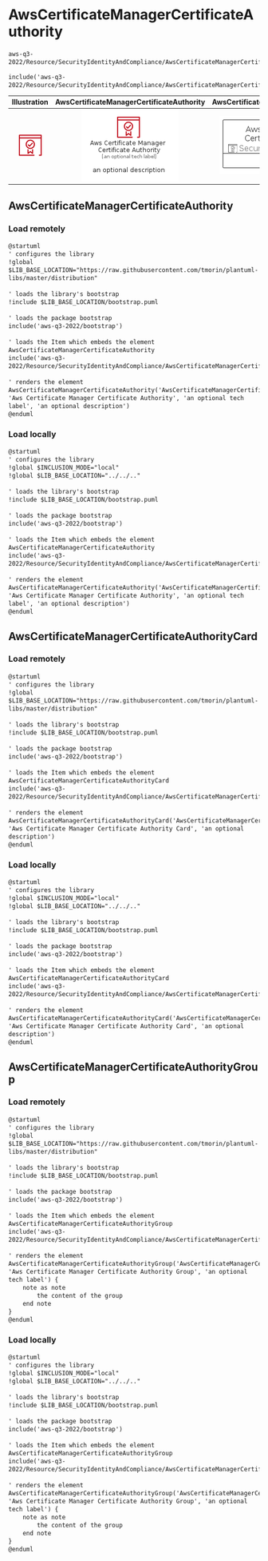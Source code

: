 # AwsCertificateManagerCertificateAuthority


```text
aws-q3-2022/Resource/SecurityIdentityAndCompliance/AwsCertificateManagerCertificateAuthority
```

```text
include('aws-q3-2022/Resource/SecurityIdentityAndCompliance/AwsCertificateManagerCertificateAuthority')
```



| Illustration | AwsCertificateManagerCertificateAuthority | AwsCertificateManagerCertificateAuthorityCard | AwsCertificateManagerCertificateAuthorityGroup |
| :---: | :---: | :---: | :---: |
| ![illustration for Illustration](../../../aws-q3-2022/Resource/SecurityIdentityAndCompliance/AwsCertificateManagerCertificateAuthority.png) | ![illustration for AwsCertificateManagerCertificateAuthority](../../../aws-q3-2022/Resource/SecurityIdentityAndCompliance/AwsCertificateManagerCertificateAuthority.Local.png) | ![illustration for AwsCertificateManagerCertificateAuthorityCard](../../../aws-q3-2022/Resource/SecurityIdentityAndCompliance/AwsCertificateManagerCertificateAuthorityCard.Local.png) | ![illustration for AwsCertificateManagerCertificateAuthorityGroup](../../../aws-q3-2022/Resource/SecurityIdentityAndCompliance/AwsCertificateManagerCertificateAuthorityGroup.Local.png) |




## AwsCertificateManagerCertificateAuthority

### Load remotely
```plantuml
@startuml
' configures the library
!global $LIB_BASE_LOCATION="https://raw.githubusercontent.com/tmorin/plantuml-libs/master/distribution"

' loads the library's bootstrap
!include $LIB_BASE_LOCATION/bootstrap.puml

' loads the package bootstrap
include('aws-q3-2022/bootstrap')

' loads the Item which embeds the element AwsCertificateManagerCertificateAuthority
include('aws-q3-2022/Resource/SecurityIdentityAndCompliance/AwsCertificateManagerCertificateAuthority')

' renders the element
AwsCertificateManagerCertificateAuthority('AwsCertificateManagerCertificateAuthority', 'Aws Certificate Manager Certificate Authority', 'an optional tech label', 'an optional description')
@enduml
```

### Load locally
```plantuml
@startuml
' configures the library
!global $INCLUSION_MODE="local"
!global $LIB_BASE_LOCATION="../../.."

' loads the library's bootstrap
!include $LIB_BASE_LOCATION/bootstrap.puml

' loads the package bootstrap
include('aws-q3-2022/bootstrap')

' loads the Item which embeds the element AwsCertificateManagerCertificateAuthority
include('aws-q3-2022/Resource/SecurityIdentityAndCompliance/AwsCertificateManagerCertificateAuthority')

' renders the element
AwsCertificateManagerCertificateAuthority('AwsCertificateManagerCertificateAuthority', 'Aws Certificate Manager Certificate Authority', 'an optional tech label', 'an optional description')
@enduml
```

## AwsCertificateManagerCertificateAuthorityCard

### Load remotely
```plantuml
@startuml
' configures the library
!global $LIB_BASE_LOCATION="https://raw.githubusercontent.com/tmorin/plantuml-libs/master/distribution"

' loads the library's bootstrap
!include $LIB_BASE_LOCATION/bootstrap.puml

' loads the package bootstrap
include('aws-q3-2022/bootstrap')

' loads the Item which embeds the element AwsCertificateManagerCertificateAuthorityCard
include('aws-q3-2022/Resource/SecurityIdentityAndCompliance/AwsCertificateManagerCertificateAuthority')

' renders the element
AwsCertificateManagerCertificateAuthorityCard('AwsCertificateManagerCertificateAuthorityCard', 'Aws Certificate Manager Certificate Authority Card', 'an optional description')
@enduml
```

### Load locally
```plantuml
@startuml
' configures the library
!global $INCLUSION_MODE="local"
!global $LIB_BASE_LOCATION="../../.."

' loads the library's bootstrap
!include $LIB_BASE_LOCATION/bootstrap.puml

' loads the package bootstrap
include('aws-q3-2022/bootstrap')

' loads the Item which embeds the element AwsCertificateManagerCertificateAuthorityCard
include('aws-q3-2022/Resource/SecurityIdentityAndCompliance/AwsCertificateManagerCertificateAuthority')

' renders the element
AwsCertificateManagerCertificateAuthorityCard('AwsCertificateManagerCertificateAuthorityCard', 'Aws Certificate Manager Certificate Authority Card', 'an optional description')
@enduml
```

## AwsCertificateManagerCertificateAuthorityGroup

### Load remotely
```plantuml
@startuml
' configures the library
!global $LIB_BASE_LOCATION="https://raw.githubusercontent.com/tmorin/plantuml-libs/master/distribution"

' loads the library's bootstrap
!include $LIB_BASE_LOCATION/bootstrap.puml

' loads the package bootstrap
include('aws-q3-2022/bootstrap')

' loads the Item which embeds the element AwsCertificateManagerCertificateAuthorityGroup
include('aws-q3-2022/Resource/SecurityIdentityAndCompliance/AwsCertificateManagerCertificateAuthority')

' renders the element
AwsCertificateManagerCertificateAuthorityGroup('AwsCertificateManagerCertificateAuthorityGroup', 'Aws Certificate Manager Certificate Authority Group', 'an optional tech label') {
    note as note
        the content of the group
    end note
}
@enduml
```

### Load locally
```plantuml
@startuml
' configures the library
!global $INCLUSION_MODE="local"
!global $LIB_BASE_LOCATION="../../.."

' loads the library's bootstrap
!include $LIB_BASE_LOCATION/bootstrap.puml

' loads the package bootstrap
include('aws-q3-2022/bootstrap')

' loads the Item which embeds the element AwsCertificateManagerCertificateAuthorityGroup
include('aws-q3-2022/Resource/SecurityIdentityAndCompliance/AwsCertificateManagerCertificateAuthority')

' renders the element
AwsCertificateManagerCertificateAuthorityGroup('AwsCertificateManagerCertificateAuthorityGroup', 'Aws Certificate Manager Certificate Authority Group', 'an optional tech label') {
    note as note
        the content of the group
    end note
}
@enduml
```

